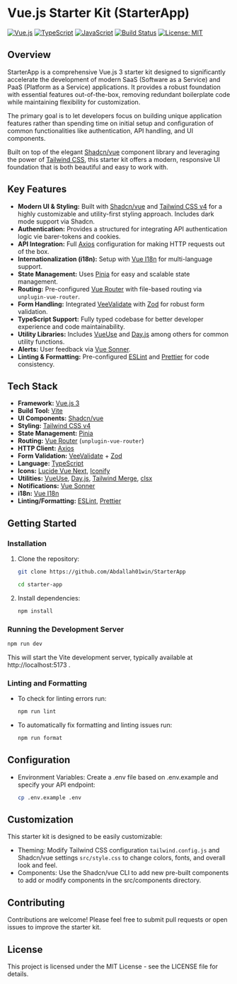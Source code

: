 # Vue.js Starter Kit (StarterApp)

[![Vue.js](https://img.shields.io/badge/Vue.js-4FC08D?style=flat-square&logo=vue.js&logoColor=white)](https://vuejs.org/) [![TypeScript](https://img.shields.io/badge/TypeScript-3178C6?style=flat-square&logo=typescript&logoColor=white)](https://www.typescriptlang.org/) [![JavaScript](https://img.shields.io/badge/JavaScript-F7DF1E?style=flat-square&logo=javascript&logoColor=black)](https://developer.mozilla.org/en-US/docs/Web/JavaScript) [![Build Status](https://img.shields.io/badge/Build-Passing-brightgreen?style=flat-square)](https://example.com/your-ci-cd-link) [![License: MIT](https://img.shields.io/badge/License-MIT-yellow.svg?style=flat-square)](https://opensource.org/licenses/MIT)

## Overview

StarterApp is a comprehensive Vue.js 3 starter kit designed to significantly accelerate the development of modern SaaS (Software as a Service) and PaaS (Platform as a Service) applications. It provides a robust foundation with essential features out-of-the-box, removing redundant boilerplate code while maintaining flexibility for customization.

The primary goal is to let developers focus on building unique application features rather than spending time on initial setup and configuration of common functionalities like authentication, API handling, and UI components.

Built on top of the elegant [Shadcn/vue](https://www.shadcn-vue.com/) component library and leveraging the power of [Tailwind CSS](https://tailwindcss.com/), this starter kit offers a modern, responsive UI foundation that is both beautiful and easy to work with.

## Key Features

*   **Modern UI & Styling:** Built with [Shadcn/vue](https://www.shadcn-vue.com/) and [Tailwind CSS v4](https://tailwindcss.com/blog/tailwindcss-v4-alpha) for a highly customizable and utility-first styling approach. Includes dark mode support via Shadcn.
*   **Authentication:** Provides a structured for integrating API authentication logic vie barer-tokens and cookies.
*   **API Integration:** Full [Axios](https://axios-http.com/) configuration for making HTTP requests out of the box.
*   **Internationalization (i18n):** Setup with [Vue I18n](https://vue-i18n.intlify.dev/) for multi-language support.
*   **State Management:** Uses [Pinia](https://pinia.vuejs.org/) for easy and scalable state management.
*   **Routing:** Pre-configured [Vue Router](https://router.vuejs.org/) with file-based routing via `unplugin-vue-router`.
*   **Form Handling:** Integrated [VeeValidate](https://vee-validate.logaretm.com/v4/) with [Zod](https://zod.dev/) for robust form validation.
*   **TypeScript Support:** Fully typed codebase for better developer experience and code maintainability.
*   **Utility Libraries:** Includes [VueUse](https://vueuse.org/) and [Day.js](https://day.js.org/) among others for common utility functions.
*   **Alerts:** User feedback via [Vue Sonner](https://vue-sonner.vercel.app/).
*   **Linting & Formatting:** Pre-configured [ESLint](https://eslint.org/) and [Prettier](https://prettier.io/) for code consistency.

## Tech Stack

*   **Framework:** [Vue.js 3](https://vuejs.org/)
*   **Build Tool:** [Vite](https://vitejs.dev/)
*   **UI Components:** [Shadcn/vue](https://www.shadcn-vue.com/)
*   **Styling:** [Tailwind CSS v4](https://tailwindcss.com/)
*   **State Management:** [Pinia](https://pinia.vuejs.org/)
*   **Routing:** [Vue Router](https://router.vuejs.org/) (`unplugin-vue-router`)
*   **HTTP Client:** [Axios](https://axios-http.com/)
*   **Form Validation:** [VeeValidate](https://vee-validate.logaretm.com/v4/) + [Zod](https://zod.dev/)
*   **Language:** [TypeScript](https://www.typescriptlang.org/)
*   **Icons:** [Lucide Vue Next](https://lucide.dev/), [Iconify](https://iconify.design/)
*   **Utilities:** [VueUse](https://vueuse.org/), [Day.js](https://day.js.org/), [Tailwind Merge](https://github.com/dcastil/tailwind-merge), [clsx](https://github.com/lukeed/clsx)
*   **Notifications:** [Vue Sonner](https://vue-sonner.vercel.app/)
*   **i18n:** [Vue I18n](https://vue-i18n.intlify.dev/)
*   **Linting/Formatting:** [ESLint](https://eslint.org/), [Prettier](https://prettier.io/)

## Getting Started

### Installation

1.  Clone the repository:
    ```bash
    git clone https://github.com/Abdallah01win/StarterApp
    ```
    ```bash
    cd starter-app
    ```
2.  Install dependencies:
    ```bash
    npm install
    ```

### Running the Development Server

```bash
npm run dev
```
This will start the Vite development server, typically available at http://localhost:5173 .

### Linting and Formatting
- To check for linting errors run:
    ```bash
    npm run lint
    ```

- To automatically fix formatting and linting issues run:
    ```bash
    npm run format
    ```

## Configuration
- Environment Variables: Create a .env file based on .env.example and specify your API endpoint:

    ```bash
    cp .env.example .env
    ```

## Customization
This starter kit is designed to be easily customizable:

- Theming: Modify Tailwind CSS configuration `tailwind.config.js` and Shadcn/vue settings `src/style.css` to change colors, fonts, and overall look and feel.
- Components: Use the Shadcn/vue CLI to add new pre-built components to add or modify components in the src/components directory.
## Contributing
Contributions are welcome! Please feel free to submit pull requests or open issues to improve the starter kit.

## License
This project is licensed under the MIT License - see the LICENSE file for details.

